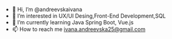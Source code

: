 - 👋 Hi, I’m @andreevskaivana
- 👀 I’m interested in UX/UI Desing,Front-End Development,SQL
- 🌱 I’m currently learning Java Spring Boot, Vue.js
- 📫 How to reach me ivana.andreevska25@gmail.com

<!---
andreevskaivana/andreevskaivana is a ✨ special ✨ repository because its `README.md` (this file) appears on your GitHub profile.
You can click the Preview link to take a look at your changes.
--->

